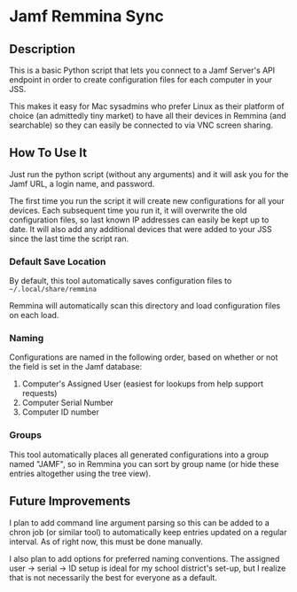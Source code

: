# Jamf Remmina Sync

## Description
This is a basic Python script that lets you connect to a Jamf Server's API endpoint in order to create configuration
files for each computer in your JSS.

This makes it easy for Mac sysadmins who prefer Linux as their platform of choice (an admittedly tiny market) to have all
their devices in Remmina (and searchable) so they can easily be connected to via VNC screen sharing.

## How To Use It
Just run the python script (without any arguments) and it will ask you for the Jamf URL, a login name, and password.

The first time you run the script it will create new configurations for all your devices. Each subsequent time you run it, it
will overwrite the old configuration files, so last known IP addresses can easily be kept up to date. It will also add any
additional devices that were added to your JSS since the last time the script ran.

### Default Save Location
By default, this tool automatically saves configuration files to `~/.local/share/remmina`

Remmina will automatically scan this directory and load configuration files on each load.

### Naming
Configurations are named in the following order, based on whether or not the field is set in the Jamf database:
1. Computer's Assigned User (easiest for lookups from help support requests)
2. Computer Serial Number
3. Computer ID number

### Groups
This tool automatically places all generated configurations into a group named "JAMF", so in Remmina you can sort by group name
(or hide these entries altogether using the tree view).

## Future Improvements
I plan to add command line argument parsing so this can be added to a chron job (or similar tool) to automatically 
keep entries updated on a regular interval. As of right now, this must be done manually.

I also plan to add options for preferred naming conventions. The assigned user -> serial -> ID setup is ideal for my school
district's set-up, but I realize that is not necessarily the best for everyone as a default.
